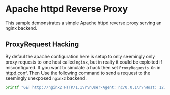 # Apache httpd Reverse Proxy

This sample demonstrates a simple Apache httpd reverse proxy serving an nginx backend. 

## ProxyRequest Hacking

By defaul the apache configuration here is setup to only seemingly only proxy requests to one host called `nginx`, but in realty it could be exploited if misconfigured. If you want to simulate a hack then set `ProxyRequests On` in [httpd.conf](./httpd/httpd.conf). Then Use the following command to send a request to the seemingly unexposed `nginx2` backend.

```bash
printf "GET http://nginx2 HTTP/1.1\r\nUser-Agent: nc/0.0.1\r\nHost: 127.0.0.1\r\nAccept: */*\r\n\r\n" | nc 127.0.0.1 80
```